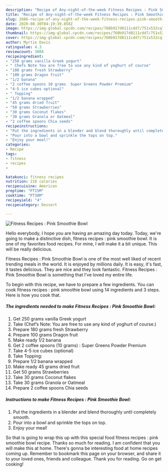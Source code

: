 ```yaml
---
description: "Recipe of Any-night-of-the-week Fitness Recipes : Pink Smoothie Bowl"
title: "Recipe of Any-night-of-the-week Fitness Recipes : Pink Smoothie Bowl"
slug: 2686-recipe-of-any-night-of-the-week-fitness-recipes-pink-smoothie-bowl
date: 2020-08-30T04:19:39.858Z
image: https://img-global.cpcdn.com/recipes/760b917d0111cdd7/751x532cq70/fitness-recipes-pink-smoothie-bowl-recipe-main-photo.jpg
thumbnail: https://img-global.cpcdn.com/recipes/760b917d0111cdd7/751x532cq70/fitness-recipes-pink-smoothie-bowl-recipe-main-photo.jpg
cover: https://img-global.cpcdn.com/recipes/760b917d0111cdd7/751x532cq70/fitness-recipes-pink-smoothie-bowl-recipe-main-photo.jpg
author: Myrtie Davis
ratingvalue: 4.3
reviewcount: 3004
recipeingredient:
- "250 grams vanilla Greek yogurt"
- " Chefs Note You are free to use any kind of yoghurt of course"
- "180 grams fresh Strawberry"
- "100 grams Dragon fruit"
- "1/2 banana"
- "2 coffee spoons 10 grams  Super Greens Powder Premium"
- "4-5 ice cubes optional"
- " Topping"
- "1/2 banana wrapped"
- "45 grams dried fruit"
- "50 grams Strawberries"
- "30 grams Coconut flakes"
- "30 grams Granola or Oatmeal"
- "2 coffee spoons Chia seeds"
recipeinstructions:
- "Put the ingredients in a blender and blend thoroughly until completely smooth."
- "Pour into a bowl and sprinkle the tops on top."
- "Enjoy your meal!"
categories:
- Recipe
tags:
- fitness
- recipes
- 

katakunci: fitness recipes  
nutrition: 218 calories
recipecuisine: American
preptime: "PT15M"
cooktime: "PT38M"
recipeyield: "4"
recipecategory: Dessert

---
```



![Fitness Recipes : Pink Smoothie Bowl](https://img-global.cpcdn.com/recipes/760b917d0111cdd7/751x532cq70/fitness-recipes-pink-smoothie-bowl-recipe-main-photo.jpg)

Hello everybody, I hope you are having an amazing day today. Today, we're going to make a distinctive dish, fitness recipes : pink smoothie bowl. It is one of my favorites food recipes. For mine, I will make it a bit unique. This will be really delicious.



Fitness Recipes : Pink Smoothie Bowl is one of the most well liked of recent trending meals in the world. It is enjoyed by millions daily. It is easy, it's fast, it tastes delicious. They are nice and they look fantastic. Fitness Recipes : Pink Smoothie Bowl is something that I've loved my entire life.


To begin with this recipe, we have to prepare a few ingredients. You can cook fitness recipes : pink smoothie bowl using 14 ingredients and 3 steps. Here is how you cook that.

<!--inarticleads1-->

##### The ingredients needed to make Fitness Recipes : Pink Smoothie Bowl:

1. Get 250 grams vanilla Greek yogurt
1. Take  (Chef’s Note: You are free to use any kind of yoghurt of course.)
1. Prepare 180 grams fresh Strawberry
1. Prepare 100 grams Dragon fruit
1. Make ready 1/2 banana
1. Get 2 coffee spoons (10 grams) : Super Greens Powder Premium
1. Take 4-5 ice cubes (optional)
1. Take  Topping:
1. Prepare 1/2 banana wrapped
1. Make ready 45 grams dried fruit
1. Get 50 grams Strawberries
1. Take 30 grams Coconut flakes
1. Take 30 grams Granola or Oatmeal
1. Prepare 2 coffee spoons Chia seeds




<!--inarticleads2-->

##### Instructions to make Fitness Recipes : Pink Smoothie Bowl:

1. Put the ingredients in a blender and blend thoroughly until completely smooth.
1. Pour into a bowl and sprinkle the tops on top.
1. Enjoy your meal!




So that is going to wrap this up with this special food fitness recipes : pink smoothie bowl recipe. Thanks so much for reading. I am confident that you will make this at home. There's gonna be interesting food at home recipes coming up. Remember to bookmark this page on your browser, and share it to your loved ones, friends and colleague. Thank you for reading. Go on get cooking!
